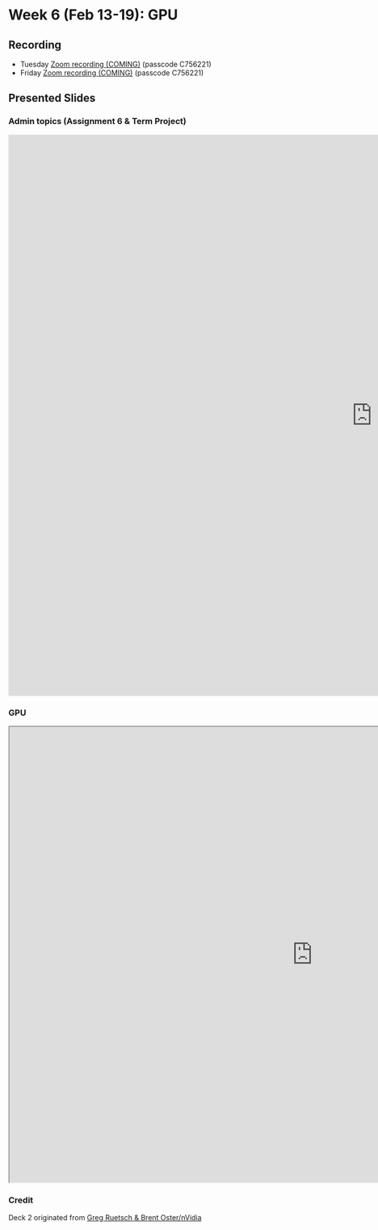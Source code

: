 # Week 6 (Feb 13-19): GPU

## Recording

* Tuesday [Zoom recording (COMING)]() (passcode C756221)
* Friday [Zoom recording (COMING)]() (passcode C756221)

## Presented Slides  

### Admin topics (Assignment 6 & Term Project)

<div class="video-container-4by3"><iframe src="https://docs.google.com/presentation/d/e/2PACX-1vRX37bCTf6LAlLlHe15MF6WfFY4Wfa6yjFpyIj5oA3j6SpKHYpb1ljfaVb-Kjoh4V0WPD1_jc9A6Y-s/embed?start=false&loop=false&delayms=3000" frameborder="0" width="1440" height="1109" allowfullscreen="true" mozallowfullscreen="true" webkitallowfullscreen="true"></iframe></div>

### GPU

<div class="video-container-4by3"><iframe src="https://drive.google.com/file/d/1k7uEpuaqzrLtBf7sWruAF00Ijsfiq3Fw/preview" width="1200" height="900" allow="autoplay"></iframe></div>


### Credit
Deck 2 originated from [Greg Ruetsch & Brent Oster/nVidia](https://www.nvidia.com/content/cudazone/download/Getting_Started_w_CUDA_Training_NVISION08.pdf)
